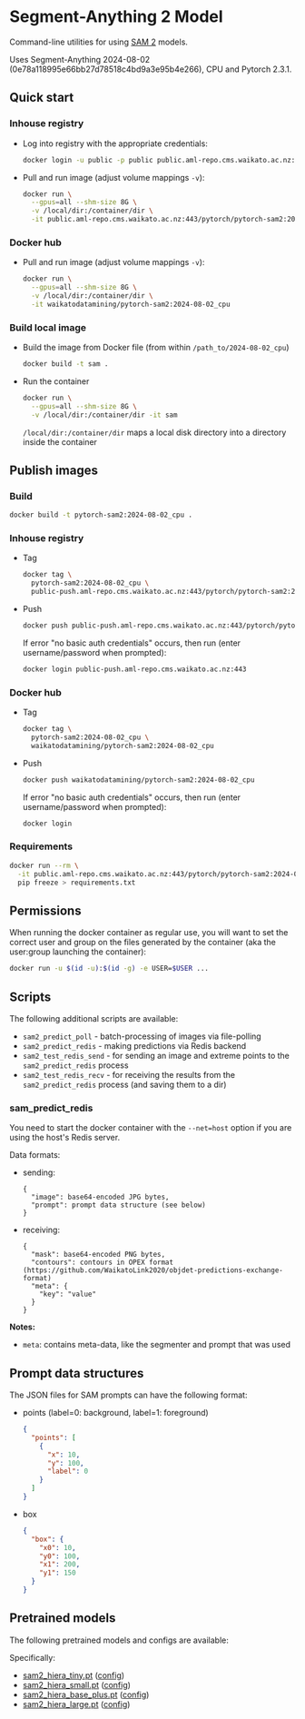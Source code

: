# Segment-Anything 2 Model

Command-line utilities for using [SAM 2](https://github.com/facebookresearch/segment-anything-2) models. 

Uses Segment-Anything 2024-08-02 (0e78a118995e66bb27d78518c4bd9a3e95b4e266), CPU and Pytorch 2.3.1.


## Quick start

### Inhouse registry

* Log into registry with the appropriate credentials:

  ```bash
  docker login -u public -p public public.aml-repo.cms.waikato.ac.nz:443 
  ```

* Pull and run image (adjust volume mappings `-v`):

  ```bash
  docker run \
    --gpus=all --shm-size 8G \
    -v /local/dir:/container/dir \
    -it public.aml-repo.cms.waikato.ac.nz:443/pytorch/pytorch-sam2:2024-08-02_cpu
  ```

### Docker hub

* Pull and run image (adjust volume mappings `-v`):

  ```bash
  docker run \
    --gpus=all --shm-size 8G \
    -v /local/dir:/container/dir \
    -it waikatodatamining/pytorch-sam2:2024-08-02_cpu
  ```

### Build local image

* Build the image from Docker file (from within `/path_to/2024-08-02_cpu`)

  ```bash
  docker build -t sam .
  ```
  
* Run the container

  ```bash
  docker run \
    --gpus=all --shm-size 8G \
    -v /local/dir:/container/dir -it sam
  ```
  `/local/dir:/container/dir` maps a local disk directory into a directory inside the container


## Publish images

### Build

```bash
docker build -t pytorch-sam2:2024-08-02_cpu .
```

### Inhouse registry  

* Tag

  ```bash
  docker tag \
    pytorch-sam2:2024-08-02_cpu \
    public-push.aml-repo.cms.waikato.ac.nz:443/pytorch/pytorch-sam2:2024-08-02_cpu
  ```
  
* Push

  ```bash
  docker push public-push.aml-repo.cms.waikato.ac.nz:443/pytorch/pytorch-sam2:2024-08-02_cpu
  ```
  If error "no basic auth credentials" occurs, then run (enter username/password when prompted):
  
  ```bash
  docker login public-push.aml-repo.cms.waikato.ac.nz:443
  ```

### Docker hub  

* Tag

  ```bash
  docker tag \
    pytorch-sam2:2024-08-02_cpu \
    waikatodatamining/pytorch-sam2:2024-08-02_cpu
  ```
  
* Push

  ```bash
  docker push waikatodatamining/pytorch-sam2:2024-08-02_cpu
  ```
  If error "no basic auth credentials" occurs, then run (enter username/password when prompted):
  
  ```bash
  docker login
  ``` 


### Requirements

```bash
docker run --rm \
  -it public.aml-repo.cms.waikato.ac.nz:443/pytorch/pytorch-sam2:2024-08-02_cpu \
  pip freeze > requirements.txt
```


## Permissions

When running the docker container as regular use, you will want to set the correct
user and group on the files generated by the container (aka the user:group launching
the container):

```bash
docker run -u $(id -u):$(id -g) -e USER=$USER ...
```


## Scripts

The following additional scripts are available:

* `sam2_predict_poll` - batch-processing of images via file-polling
* `sam2_predict_redis` - making predictions via Redis backend
* `sam2_test_redis_send` - for sending an image and extreme points to the `sam2_predict_redis` process 
* `sam2_test_redis_recv` - for receiving the results from the `sam2_predict_redis` process (and saving them to a dir) 


### sam_predict_redis
 
You need to start the docker container with the `--net=host` option if you are using the host's Redis server.

Data formats:

* sending: 

  ```
  {
    "image": base64-encoded JPG bytes,
    "prompt": prompt data structure (see below)
  }
  ```

* receiving:

  ```
  {
    "mask": base64-encoded PNG bytes,
    "contours": contours in OPEX format (https://github.com/WaikatoLink2020/objdet-predictions-exchange-format)
    "meta": {
      "key": "value"
    }
  }
  ```

**Notes:**

* `meta`: contains meta-data, like the segmenter and prompt that was used


## Prompt data structures

The JSON files for SAM prompts can have the following format:

* points (label=0: background, label=1: foreground)

  ```json
  {
    "points": [
      {
        "x": 10,
        "y": 100,
        "label": 0
      }    
    ]  
  }
  ```
  
* box

  ```json
  {
    "box": {
      "x0": 10,
      "y0": 100,
      "x1": 200,
      "y1": 150
    }  
  }
  ```
  

## Pretrained models

The following pretrained models and configs are available:

Specifically:
* [sam2_hiera_tiny.pt](https://dl.fbaipublicfiles.com/segment_anything_2/072824/sam2_hiera_tiny.pt) ([config](https://raw.githubusercontent.com/facebookresearch/segment-anything-2/0e78a118995e66bb27d78518c4bd9a3e95b4e266/sam2_configs/sam2_hiera_t.yaml))
* [sam2_hiera_small.pt](https://dl.fbaipublicfiles.com/segment_anything_2/072824/sam2_hiera_small.pt) ([config](https://raw.githubusercontent.com/facebookresearch/segment-anything-2/0e78a118995e66bb27d78518c4bd9a3e95b4e266/sam2_configs/sam2_hiera_s.yaml))
* [sam2_hiera_base_plus.pt](https://dl.fbaipublicfiles.com/segment_anything_2/072824/sam2_hiera_base_plus.pt) ([config](https://raw.githubusercontent.com/facebookresearch/segment-anything-2/0e78a118995e66bb27d78518c4bd9a3e95b4e266/sam2_configs/sam2_hiera_b%2B.yaml))
* [sam2_hiera_large.pt](https://dl.fbaipublicfiles.com/segment_anything_2/072824/sam2_hiera_large.pt) ([config](https://raw.githubusercontent.com/facebookresearch/segment-anything-2/0e78a118995e66bb27d78518c4bd9a3e95b4e266/sam2_configs/sam2_hiera_l.yaml))
